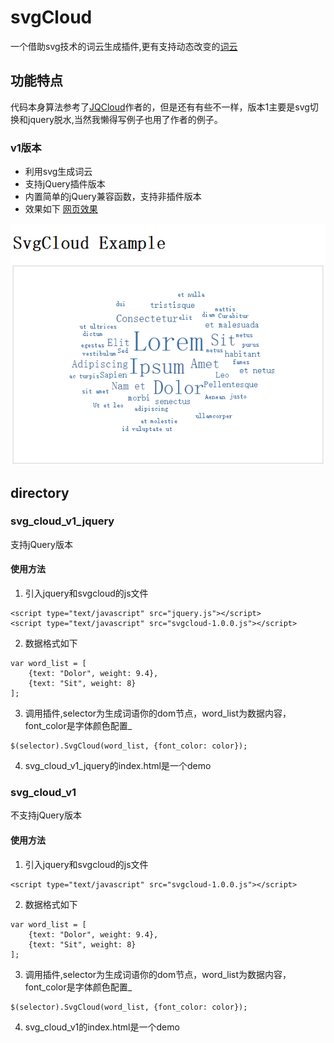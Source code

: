 # svgCloud
一个借助svg技术的词云生成插件,更有支持动态改变的[词云](https://github.com/ysyszrj/SvgChangeCloud)

## 功能特点
代码本身算法参考了[JQCloud](https://github.com/lucaong/jQCloud)作者的，但是还有有些不一样，版本1主要是svg切换和jquery脱水,当然我懒得写例子也用了作者的例子。
### v1版本
- 利用svg生成词云
- 支持jQuery插件版本
- 内置简单的jQuery兼容函数，支持非插件版本
- 效果如下
[网页效果](http://ysyszrj.info/SvgCloud/)

![svgcloud.1.x.js](image/SvgCloud1.png)

## directory
### svg_cloud_v1_jquery
支持jQuery版本
#### 使用方法
1. 引入jquery和svgcloud的js文件
```
<script type="text/javascript" src="jquery.js"></script>
<script type="text/javascript" src="svgcloud-1.0.0.js"></script>
```
2. 数据格式如下
```
var word_list = [
    {text: "Dolor", weight: 9.4},
    {text: "Sit", weight: 8}
];
```
3. 调用插件,selector为生成词语你的dom节点，word_list为数据内容，font_color是字体颜色配置_
```
$(selector).SvgCloud(word_list, {font_color: color});
```
4. svg_cloud_v1_jquery的index.html是一个demo

### svg_cloud_v1
不支持jQuery版本
#### 使用方法
1. 引入jquery和svgcloud的js文件
```
<script type="text/javascript" src="svgcloud-1.0.0.js"></script>
```
2. 数据格式如下
```
var word_list = [
    {text: "Dolor", weight: 9.4},
    {text: "Sit", weight: 8}
];
```
3. 调用插件,selector为生成词语你的dom节点，word_list为数据内容，font_color是字体颜色配置_
```
$(selector).SvgCloud(word_list, {font_color: color});
```
4. svg_cloud_v1的index.html是一个demo
